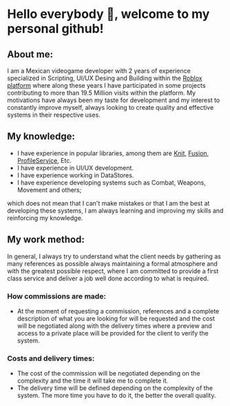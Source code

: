# **Hello everybody 👋, welcome to my personal github!**

## About me:
I am a Mexican videogame developer with 2 years of experience specialized in Scripting, UI/UX Desing and Building within the [Roblox platform](https://www.roblox.com/) where along these years I have participated in some projects contributing to more than 19.5 Million visits within the platform. My motivations have always been my taste for development and my interest to constantly improve myself, always looking to create quality and effective systems in their respective uses.

## My knowledge:
- I have experience in popular libraries, among them are [Knit](https://sleitnick.github.io/Knit/), [Fusion](https://elttob.uk/Fusion/0.3/), [ProfileService](https://madstudioroblox.github.io/ProfileService/), Etc.
- I have experience in UI/UX development.
- I have experience working in DataStores.
- I have experience developing systems such as Combat, Weapons, Movement and others;
  
which does not mean that I can't make mistakes or that I am the best at developing these systems, I am always learning and improving my skills and reinforcing my knowledge.

## My work method:
In general, I always try to understand what the client needs by gathering as many references as possible always maintaining a formal atmosphere and with the greatest possible respect, where I am committed to provide a first class service and deliver a job well done according to what is required.

### How commissions are made:
- At the moment of requesting a commission, references and a complete description of what you are looking for will be requested and the cost will be negotiated along with the delivery times where a preview and access to a private place will be provided for the client to verify the system.

### Costs and delivery times:
- The cost of the commission will be negotiated depending on the complexity and the time it will take me to complete it.
- The delivery time will be defined depending on the complexity of the system. The more time you have to do it, the better the overall quality.

#
